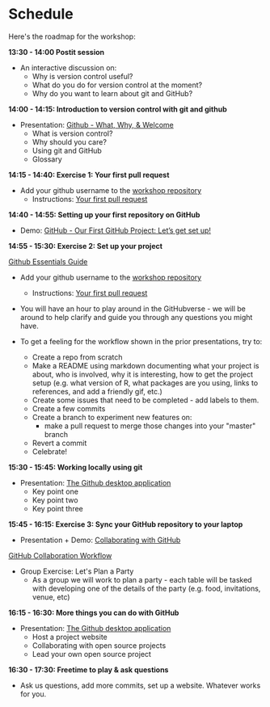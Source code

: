 # Schedule

Here's the roadmap for the workshop:

**13:30 - 14:00 Postit session**

* An interactive discussion on: 
    * Why is version control useful?
    * What do you do for version control at the moment?
    * Why do you want to learn about git and GitHub?

**14:00 - 14:15: Introduction to version control with git and github**

* Presentation: [Github - What, Why, & Welcome](https://docs.google.com/presentation/d/1Tfa3zSGAxDPBkLwC5DByGIsyJJIIvTi-vaxuY6oQtFY/edit?usp=sharing)
    * What is version control?
    * Why should you care?
    * Using git and GitHub
    * Glossary

**14:15 - 14:40: Exercise 1: Your first pull request**

* Add your github username to the [workshop repository](https://github.com/KirstieJane/friendly-github-intro)
    * Instructions: [Your first pull request](LINK)

**14:40 - 14:55: Setting up your first repository on GitHub**

* Demo: [GitHub - Our First GitHub Project: Let’s get set up!](https://docs.google.com/presentation/d/1TkOLnznhfo_2sB4YnStyK8_Lo9WTgDt6xoRcMkyuJdY/edit?usp=sharing)

**14:55 - 15:30: Exercise 2: Set up your project**

[Github Essentials Guide](http://joeyklee.github.io/friendly-github-intro/guides/github-essentials/)

* Add your github username to the [workshop repository](https://github.com/KirstieJane/friendly-github-intro)
    * Instructions: [Your first pull request](LINK)

* You will have an hour to play around in the GitHubverse - we will be around to help clarify and guide you through any questions you might have. 
* To get a feeling for the workflow shown in the prior presentations, try to:
	* Create a repo from scratch
	* Make a README using markdown documenting what your project is about, who is involved, why it is interesting, how to get the project setup (e.g. what version of R, what packages are you using, links to references, and add a friendly gif, etc.) 
	* Create some issues that need to be completed - add labels to them.
	* Create a few commits
	* Create a branch to experiment new features on:
		* make a pull request to merge those changes into your "master" branch
	* Revert a commit
	* Celebrate! 

**15:30 - 15:45: Working locally using git**

* Presentation: [The Github desktop application](https://docs.google.com/presentation/d/1Tfa3zSGAxDPBkLwC5DByGIsyJJIIvTi-vaxuY6oQtFY/edit?usp=sharing)
    * Key point one
    * Key point two
    * Key point three

**15:45 - 16:15: Exercise 3: Sync your GitHub repository to your laptop**

* Presentation + Demo: [Collaborating with GitHub](https://docs.google.com/presentation/d/1v-gIFtZhyXEIfsUbizvGc_X8UqeQJ8IlBtdRYeDnkbA/edit?usp=sharing)

[GitHub Collaboration Workflow](http://joeyklee.github.io/friendly-github-intro/guides/github-collaboration-party/)
* Group Exercise: Let's Plan a Party
	* As a group we will work to plan a party - each table will be tasked with developing one of the details of the party (e.g. food, invitations, venue, etc) 

**16:15 - 16:30: More things you can do with GitHub**

* Presentation: [The Github desktop application](https://docs.google.com/presentation/d/1Tfa3zSGAxDPBkLwC5DByGIsyJJIIvTi-vaxuY6oQtFY/edit?usp=sharing)
    * Host a project website
    * Collaborating with open source projects
    * Lead your own open source project
 
**16:30 - 17:30: Freetime to play & ask questions**

* Ask us questions, add more commits, set up a website. Whatever works for you.
